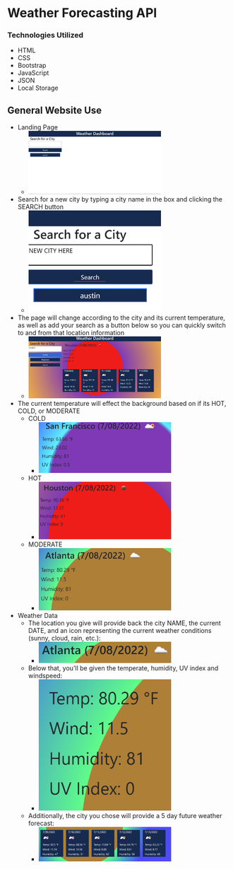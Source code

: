 # Weather Forecasting API

### Technologies Utilized
- HTML
- CSS
- Bootstrap
- JavaScript
- JSON
- Local Storage

## General Website Use
 - Landing Page
    - <img src="./assets/readmeImages/landing Page.png" style="width: 300px">
- Search for a new city by typing a city name in the box and clicking the SEARCH button
    - <img src="./assets/readmeImages/newCity.png" style="width: 300px">
- The page will change according to the city and its current temperature, as well as add your search as a button below so you can quickly switch to and from that location information
    - <img src="./assets/readmeImages/afterSearch.png" style="width: 300px">
- The current temperature will effect the background based on if its HOT, COLD, or MODERATE
    - COLD
        - <img src="./assets/readmeImages/cold.png" style="width: 300px">
    - HOT
        - <img src="./assets/readmeImages/hot.png" style="width: 300px">
    - MODERATE
        - <img src="./assets/readmeImages/moderate.png" style="width: 300px">
- Weather Data
    - The location you give will provide back the city NAME, the current DATE, and an icon representing the current weather conditions (sunny, cloud, rain, etc.):
        - <img src="./assets/readmeImages/locationHeader.png" style="width: 300px">
    - Below that, you'll be given the temperate, humidity, UV index and windspeed:
        - <img src="./assets/readmeImages/locationWeatherData.png" style="width: 300px">
    - Additionally, the city you chose will provide a 5 day future weather forecast:
        - <img src="./assets/readmeImages/fiveDayForecastSection.png" style="width: 300px">